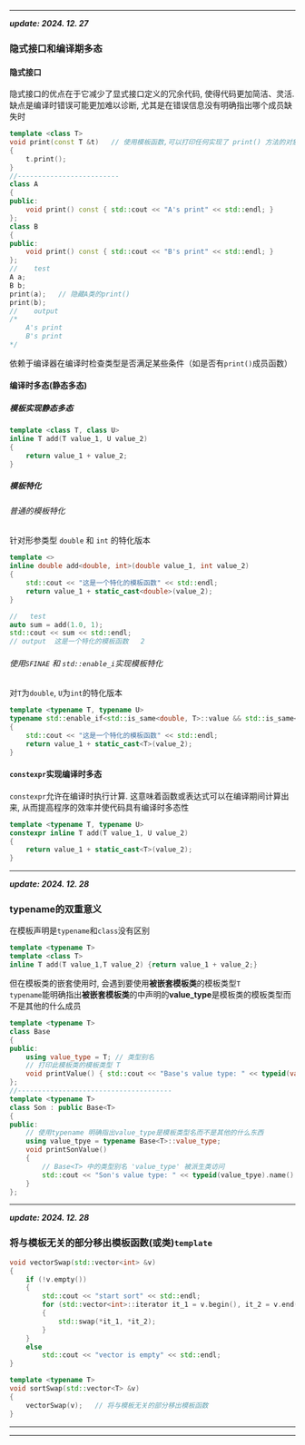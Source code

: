 
-----
***update: 2024. 12. 27***
### 隐式接口和编译期多态
#### 隐式接口
隐式接口的优点在于它减少了显式接口定义的冗余代码, 使得代码更加简洁、灵活.  缺点是编译时错误可能更加难以诊断,  尤其是在错误信息没有明确指出哪个成员缺失时
```cpp
template <class T>     
void print(const T &t)   // 使用模板函数,可以打印任何实现了 print() 方法的对象
{
    t.print();
}
//-------------------------
class A
{
public:
    void print() const { std::cout << "A's print" << std::endl; }
};
class B
{
public:
    void print() const { std::cout << "B's print" << std::endl; }
};
//    test
A a;
B b;
print(a);   // 隐藏A类的print()
print(b);
//    output
/*
    A's print
    B's print
*/
```
依赖于编译器在编译时检查类型是否满足某些条件（如是否有`print()`成员函数）
#### 编译时多态(静态多态)
##### 模板实现静态多态
```cpp
template <class T, class U>
inline T add(T value_1, U value_2)
{
    return value_1 + value_2;
}
```
##### 模板特化
###### 普通的模板特化
针对形参类型 `double` 和 `int` 的特化版本
```cpp
template <>
inline double add<double, int>(double value_1, int value_2)
{
    std::cout << "这是一个特化的模板函数" << std::endl;
    return value_1 + static_cast<double>(value_2);
}

//   test
auto sum = add(1.0, 1);
std::cout << sum << std::endl;
// output  这是一个特化的模板函数   2
```
###### 使用`SFINAE` 和 `std::enable_i`实现模板特化
对`T`为`double`,  `U`为`int`的特化版本
```cpp
template <typename T, typename U>
typename std::enable_if<std::is_same<double, T>::value && std::is_same<int, U>::value, T>::type inline add(T value_1, U value_2)
{
    std::cout << "这是一个特化的模板函数" << std::endl;
    return value_1 + static_cast<T>(value_2);
}
```
#### `constexpr`实现编译时多态
`constexpr`允许在编译时执行计算.  这意味着函数或表达式可以在编译期间计算出来,  从而提高程序的效率并使代码具有编译时多态性
```cpp
template <typename T, typename U>
constexpr inline T add(T value_1, U value_2)
{
    return value_1 + static_cast<T>(value_2);
}
```
---
***update: 2024. 12. 28***
### typename的双重意义
在模板声明是`typename`和`class`没有区别
```cpp
template <typename T>
template <class T>
inline T add(T value_1,T value_2) {return value_1 + value_2;}
```
但在模板类的嵌套使用时, 会遇到要使用**被嵌套模板类**的模板类型`T`  
`typename`能明确指出**被嵌套模板类**的中声明的**value_type**是模板类的模板类型而不是其他的什么成员
```cpp
template <typename T>
class Base
{
public:
    using value_type = T; // 类型别名
    // 打印此模板类的模板类型 T
    void printValue() { std::cout << "Base's value type: " << typeid(value_type).name() << std::endl; }
};
//--------------------------------------
template <typename T>
class Son : public Base<T>
{
public:
    // 使用typename 明确指出value_type是模板类型名而不是其他的什么东西
    using value_tpye = typename Base<T>::value_type;
    void printSonValue()
    {
        // Base<T> 中的类型别名 'value_type' 被派生类访问
        std::cout << "Son's value type: " << typeid(value_tpye).name() << std::endl;
    }
};
```
---
***update: 2024. 12. 28***
### 将与模板无关的部分移出模板函数(或类)`template`
```cpp
void vectorSwap(std::vector<int> &v)
{
    if (!v.empty())
    {
        std::cout << "start sort" << std::endl;
        for (std::vector<int>::iterator it_1 = v.begin(), it_2 = v.end() - 1; it_1 < it_2; it_1++, it_2--)
        {
            std::swap(*it_1, *it_2);
        }
    }
    else
        std::cout << "vector is empty" << std::endl;
}

template <typename T>
void sortSwap(std::vector<T> &v)
{
    vectorSwap(v);   // 将与模板无关的部分移出模板函数
}
```

















---
























---








